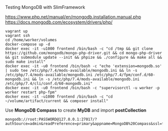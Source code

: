 Testing MongoDB with SlimFramework

<https://www.php.net/manual/en/mongodb.installation.manual.php>
<https://docs.mongodb.com/ecosystem/drivers/php/>

```
vagrant up
vagrant ssh
cd /home/worker/volumes
docker-compose up -d
docker exec -it -u1000 frontend /bin/bash -c "cd /tmp && git clone https://github.com/mongodb/mongo-php-driver.git && cd mongo-php-driver && git submodule update --init && phpize && ./configure && make all && sudo make install"
docker exec -it -u0 frontend /bin/bash -c "echo 'extension=mongodb.so' | sudo tee /etc/php/7.4/mods-available/mongodb.ini && ln -s /etc/php/7.4/mods-available/mongodb.ini /etc/php/7.4/fpm/conf.d/60-mongodb.ini && ln -s /etc/php/7.4/mods-available/mongodb.ini /etc/php/7.4/cli/conf.d/60-mongodb.ini"
docker exec -it -u0 frontend /bin/bash -c "supervisorctl -u worker -p worker restart php-fpm"
docker exec -it -u1000 frontend /bin/bash -c "cd ~/volume/artifact/current && composer install"
```

Use **MongoDB Compass** to create **MyDB** and import **postCollection**
```
mongodb://root:PASSWORD@127.0.0.1:27017/?authSource=admin&readPreference=primary&appname=MongoDB%20Compass&ssl=false
```

